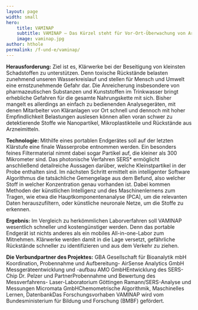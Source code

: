 ```yaml
---
layout: page
width: small
hero:
    title: VAMINAP
    subtitle: VAMINAP – Das Kürzel steht für Vor-Ort-Überwachung von Arzneirückständen, Mikro- und Nanopartikeln im Ablauf städtischer Kläranlagen mittels photonischer Verfahren.
    image: vaminap.jpg
author: hthole
permalink: /f-und-e/vaminap/
---
```


**Herausforderung:** Ziel ist es, Klärwerke bei der  Beseitigung von kleinsten Schadstoffen zu unterstützen. Denn toxische  Rückstände belasten zunehmend unseren Wasserkreislauf und stellen für  Mensch und Umwelt eine ernstzunehmende Gefahr dar. Die Anreicherung  insbesondere von pharmazeutischen Substanzen und Kunststoffen im  Trinkwasser bringt erhebliche Gefahren für die gesamte Nahrungskette mit sich. Bisher mangelt es allerdings an einfach zu bedienenden  Analysegeräten, mit denen Mitarbeiter von Kläranlagen vor Ort schnell  und dennoch mit hoher Empfindlichkeit Belastungen auslesen können allen  voran schwer zu detektierende Stoffe wie Nanopartikel, Mikroplastikteile und Rückstände aus Arzneimitteln.

**Technologie:** Mithilfe eines portablen Endgerätes  soll auf der letzten Klärstufe eine finale Wasserprobe entnommen werden. Ein besonders feines Filtermaterial nimmt dabei sogar Partikel auf, die kleiner als 300 Mikrometer sind. Das photonische Verfahren SERS*  ermöglicht anschließend detailreiche Aussagen darüber, welche  Kleinstpartikel in der Probe enthalten sind. Im nächsten Schritt  ermittelt ein intelligenter Software Algorithmus die tatsächliche  Gemengelage aus dem Befund, also welcher Stoff in welcher Konzentration  genau vorhanden ist. Dabei kommen Methoden der künstlichen Intelligenz  und des Maschinenlernens zum Tragen, wie etwa die  Hauptkomponentenanalyse (PCA), um die relevanten Daten herauszufiltern,  oder künstliche neuronale Netze, um die Stoffe zu erkennen.

**Ergebnis:** Im Vergleich zu herkömmlichen  Laborverfahren soll VAMINAP wesentlich schneller und kostengünstiger  werden. Denn das portable Endgerät ist nichts anderes als ein mobiles  All-in-one-Labor zum Mitnehmen. Klärwerke werden damit in die Lage  versetzt, gefährliche Rückstände schneller zu identifizieren und aus dem Verkehr zu ziehen.

**Die Verbundpartner des Projektes:** GBA Gesellschaft  für Bioanalytik mbH Koordination, Probennahme und Aufbereitung- AirSense Analytics GmbH Messgeräteentwicklung und -aufbau AMO GmbHEntwicklung  des SERS-Chip Dr. Pelzer und PartnerProbennahme und Bewertung des  Messverfahrens- Laser-Laboratorium Göttingen Ramann/SERS-Analyse und  Messungen Micromata GmbHChemometrische Algorithmik, Maschinelles Lernen, DatenbankDas Forschungsvorhaben VAMINAP wird vom Bundesministerium für  Bildung und Forschung (BMBF) gefördert.
